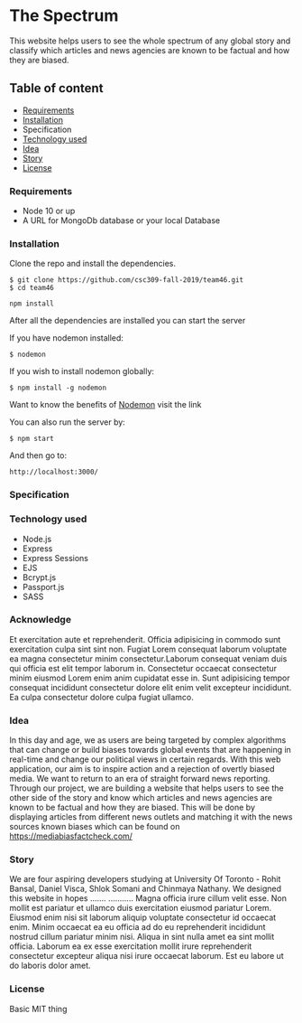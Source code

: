 # The Spectrum

This website helps users to see the whole spectrum of any global story and classify which articles and news agencies are known to be factual and how they are biased.

## Table of content

- [Requirements](#Requirements)
- [Installation](#Installation)
- Specification
- [Technology used](#Technology-used)
- [Idea](#Idea)
- [Story](#Story)
- [License](#License)

### Requirements

- Node 10 or up
- A URL for MongoDb database or your local Database

### Installation

Clone the repo and install the dependencies.

```
$ git clone https://github.com/csc309-fall-2019/team46.git
$ cd team46
```

```
npm install
```

After all the dependencies are installed you can start the server

If you have nodemon installed:

```
$ nodemon
```

If you wish to install nodemon globally:

```
$ npm install -g nodemon
```

Want to know the benefits of [Nodemon](https://www.npmjs.com/package/nodemon) visit the link

You can also run the server by:

```
$ npm start
```

And then go to:

```
http://localhost:3000/
```

### Specification

### Technology used

- Node.js
- Express
- Express Sessions
- EJS
- Bcrypt.js
- Passport.js
- SASS

### Acknowledge

Et exercitation aute et reprehenderit. Officia adipisicing in commodo sunt exercitation culpa sint sint non. Fugiat Lorem consequat laborum voluptate ea magna consectetur minim consectetur.Laborum consequat veniam duis qui officia est elit tempor laborum in. Consectetur occaecat consectetur minim eiusmod Lorem enim anim cupidatat esse in. Sunt adipisicing tempor consequat incididunt consectetur dolore elit enim velit excepteur incididunt. Ea culpa consectetur dolore culpa fugiat ullamco.

### Idea

In this day and age, we as users are being targeted by complex algorithms that can change or build biases towards global events that are happening in real-time and change our political views in certain regards. With this web application, our aim is to inspire action and a rejection of overtly biased media. We want to return to an era of straight forward news reporting. Through our project, we are building a website that helps users to see the other side of the story and know which articles and news agencies are known to be factual and how they are biased. This will be done by displaying articles from different news outlets and matching it with the news sources known biases which can be found on https://mediabiasfactcheck.com/

### Story

We are four aspiring developers studying at University Of Toronto - Rohit Bansal, Daniel Visca, Shlok Somani and Chinmaya Nathany. We designed this website in hopes .......
...........
Magna officia irure cillum velit esse. Non mollit est pariatur et ullamco duis exercitation eiusmod pariatur Lorem. Eiusmod enim nisi sit laborum aliquip voluptate consectetur id occaecat enim. Minim occaecat ea eu officia ad do eu reprehenderit incididunt nostrud cillum pariatur minim nisi. Aliqua in sint nulla amet ea sint mollit officia. Laborum ea ex esse exercitation mollit irure reprehenderit consectetur excepteur aliqua nisi irure occaecat laborum. Est eu labore ut do laboris dolor amet.

### License

Basic MIT thing
